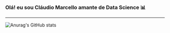 ### Olá! eu sou Cláudio Marcello amante de Data Science  📊
***
![Anurag's GitHub stats](https://github-readme-stats.vercel.app/api?username=anuraghazra&show_icons=true&theme=dark)
